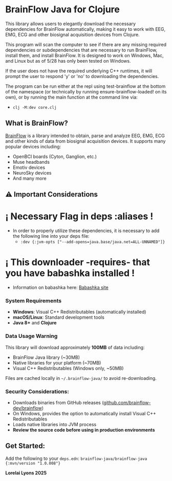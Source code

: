 # BrainFlow Java for Clojure

This library allows users to elegantly download the necessary dependencies for BrainFlow automatically, making it easy to work with EEG, EMG, ECG and other biosignal acquisition devices from Clojure.

This program will scan the computer to see if there are any missing required dependencies or subdependencies that are necessary to run BrainFlow, install them, and install BrainFlow. It is designed to work on Windows, Mac, and Linux but as of 5/28 has only been tested on Windows.

If the user does not have the required underlying C++ runtimes, it will prompt the user to respond 'y' or 'no' to downloading the dependencies.

The program can be run either at the repl using test-brainflow at the bottom of the namespace (or technically by running ensure-brainflow-loaded! on its own), or by running the main function at the command line via:
- `clj -M:dev core.clj` 

## What is BrainFlow?

[BrainFlow](https://brainflow.org/) is a library intended to obtain, parse and analyze EEG, EMG, ECG and other kinds of data from biosignal acquisition devices. It supports many popular devices including:

- OpenBCI boards (Cyton, Ganglion, etc.)
- Muse headbands
- Emotiv devices
- NeuroSky devices
- And many more

## ⚠️ Important Considerations

# ¡ Necessary Flag in deps :aliases !

- In order to properly utilize these dependencies, it is necessary to add the following line into your deps file:
   - `:dev {:jvm-opts ["--add-opens=java.base/java.net=ALL-UNNAMED"]}`

#  ¡ This downloader -requires- that you have babashka installed !
- Information on babashka here: [Babashka site](https://babashka.org/)

### System Requirements

- **Windows**: Visual C++ Redistributables (automatically installed)
- **macOS/Linux**: Standard development tools
- **Java 8+** and **Clojure**

### Data Usage Warning

This library will download approximately **100MB** of data including:

- BrainFlow Java library (~30MB)
- Native libraries for your platform (~70MB)
- Visual C++ Redistributables (Windows only, ~50MB)

Files are cached locally in `~/.brainflow-java/` to avoid re-downloading.

### Security Considerations:
- Downloads binaries from GitHub releases ([github.com/brainflow-dev/brainflow](https://github.com/brainflow-dev/brainflow))
- On Windows, provides the option to automatically install Visual C++ Redistributables
- Loads native libraries into JVM process
- **Review the source code before using in production environments**

## Get Started:

Add the following to your `deps.edn`:
`brainflow-java/brainflow-java {:mvn/version "1.0.008"}`

__Lorelai Lyons 2025__
